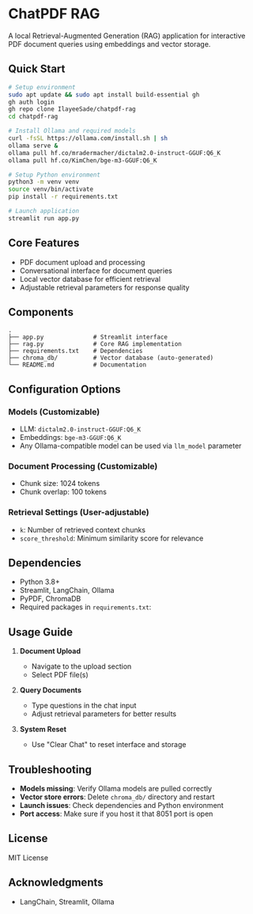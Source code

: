 # ChatPDF RAG

A local Retrieval-Augmented Generation (RAG) application for interactive PDF document queries using embeddings and vector storage.

## Quick Start

```bash
# Setup environment
sudo apt update && sudo apt install build-essential gh
gh auth login
gh repo clone IlayeeSade/chatpdf-rag
cd chatpdf-rag

# Install Ollama and required models
curl -fsSL https://ollama.com/install.sh | sh
ollama serve &
ollama pull hf.co/mradermacher/dictalm2.0-instruct-GGUF:Q6_K
ollama pull hf.co/KimChen/bge-m3-GGUF:Q6_K

# Setup Python environment
python3 -m venv venv
source venv/bin/activate
pip install -r requirements.txt

# Launch application
streamlit run app.py
```

## Core Features

- PDF document upload and processing
- Conversational interface for document queries
- Local vector database for efficient retrieval
- Adjustable retrieval parameters for response quality

## Components

```
.
├── app.py              # Streamlit interface
├── rag.py              # Core RAG implementation
├── requirements.txt    # Dependencies
├── chroma_db/          # Vector database (auto-generated)
└── README.md           # Documentation
```

## Configuration Options

### Models (Customizable)
- LLM: `dictalm2.0-instruct-GGUF:Q6_K`
- Embeddings: `bge-m3-GGUF:Q6_K`
- Any Ollama-compatible model can be used via `llm_model` parameter

### Document Processing (Customizable)
- Chunk size: 1024 tokens
- Chunk overlap: 100 tokens

### Retrieval Settings (User-adjustable)
- `k`: Number of retrieved context chunks
- `score_threshold`: Minimum similarity score for relevance

## Dependencies

- Python 3.8+
- Streamlit, LangChain, Ollama
- PyPDF, ChromaDB
- Required packages in `requirements.txt`:

## Usage Guide

1. **Document Upload**
   - Navigate to the upload section
   - Select PDF file(s)

2. **Query Documents**
   - Type questions in the chat input
   - Adjust retrieval parameters for better results

3. **System Reset**
   - Use "Clear Chat" to reset interface and storage

## Troubleshooting

- **Models missing**: Verify Ollama models are pulled correctly
- **Vector store errors**: Delete `chroma_db/` directory and restart
- **Launch issues**: Check dependencies and Python environment
- **Port access**: Make sure if you host it that 8051 port is open

## License

MIT License

## Acknowledgments

- LangChain, Streamlit, Ollama
